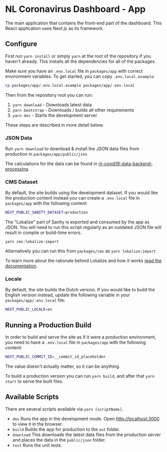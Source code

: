 # NL Coronavirus Dashboard - App

The main application that contains the front-end part of the dashboard. This
React application uses Next.js as its framework.

## Configure

First run `yarn install` or simply `yarn` at the root of the repository if you
haven't already. This installs all the dependencies for all of the packages.

Make sure you have an `.env.local` file in `packages/app` with correct environment variables. To
get started, you can copy `.env.local.example`:

```sh
cp packages/app/.env.local.example packages/app/.env.local
```

Then from the repository root you can run:

1. `yarn download` - Downloads latest data
2. `yarn bootstrap` - Downloads / builds all other requirements
3. `yarn dev` - Starts the development server

These steps are described in more detail below.

### JSON Data

Run `yarn download` to download & install the JSON data files from production in
`packages/app/public/json`

The calculations for the data can be found in
[nl-covid19-data-backend-processing](https://github.com/minvws/nl-covid19-data-backend-processing).

### CMS Dataset

By default, the site builds using the development dataset. If you would like the
production content instead you can create a `.env.local` file in `packages/app`
with the following content:

```sh
NEXT_PUBLIC_SANITY_DATASET=production
```

The "Lokalize" part of Sanity is exported and consumed by the app as JSON. You will
need to run this script regularly as an outdated JSON file will result in
compile or build-time errors.

`yarn cms:lokalize-import`

Alternatively you can run this from `packages/cms` as `yarn lokalize:import`

To learn more about the rationale behind Lokalize and how it works [read the documentation](/packages/cms/README.md#lokalize-texts).

### Locale

By default, the site builds the Dutch version. If you would like to build the English
version instead, update the following variable in your `packages/app/.env.local` file:

```sh
NEXT_PUBLIC_LOCALE=en
```

## Running a Production Build

In order to build and serve the site as if it were a production environment, you
need to have a `.env.local` file in `packages/app` with the following content:

```sh
NEXT_PUBLIC_COMMIT_ID=__commit_id_placeholder
```

The value doesn't actually matter, so it can be anything.

To build a production version you can run `yarn build`, and after that `yarn start` to
serve the built files.

## Available Scripts

There are several scripts available via `yarn [scriptName]`.

- `dev` Runs the app in the development mode. Open [http://localhost:3000](http://localhost:3000) to view
  it in the browser.
- `build` Builds the app for production to the `out` folder.
- `download` This downloads the latest data files from the production server and
  places the data in the `public/json` folder.
- `test` Runs the unit tests.

